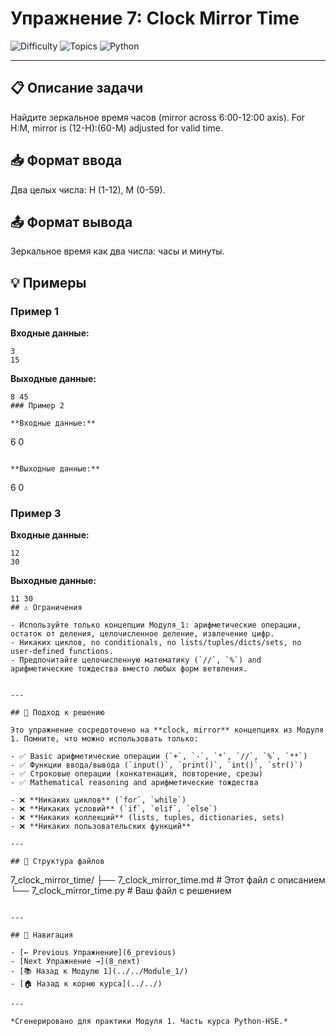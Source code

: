 # Упражнение 7: Clock Mirror Time

![Difficulty](https://img.shields.io/badge/Difficulty-Module%201-green)
![Topics](https://img.shields.io/badge/Topics-clock%2C%20mirror-blue)
![Python](https://img.shields.io/badge/Python-Module%201%20Concepts-yellow)

---

## 📋 Описание задачи

Найдите зеркальное время часов (mirror across 6:00-12:00 axis). For H:M, mirror is (12-H):(60-M) adjusted for valid time.
## 📥 Формат ввода

Два целых числа: H (1-12), M (0-59).
## 📤 Формат вывода

Зеркальное время как два числа: часы и минуты.
## 💡 Примеры

### Пример 1

**Входные данные:**
```
3
15
```

**Выходные данные:**
```
8 45
### Пример 2

**Входные данные:**
```
6
0
```

**Выходные данные:**
```
6 0
### Пример 3

**Входные данные:**
```
12
30
```

**Выходные данные:**
```
11 30
## ⚠️ Ограничения

- Используйте только концепции Модуля_1: арифметические операции, остаток от деления, целочисленное деление, извлечение цифр.
- Никаких циклов, no conditionals, no lists/tuples/dicts/sets, no user-defined functions.
- Предпочитайте целочисленную математику (`//`, `%`) and арифметические тождества вместо любых форм ветвления.


---

## 🎯 Подход к решению

Это упражнение сосредоточено на **clock, mirror** концепциях из Модуля 1. Помните, что можно использовать только:

- ✅ Basic арифметические операции (`+`, `-`, `*`, `//`, `%`, `**`)
- ✅ Функции ввода/вывода (`input()`, `print()`, `int()`, `str()`)
- ✅ Строковые операции (конкатенация, повторение, срезы)
- ✅ Mathematical reasoning and арифметические тождества

- ❌ **Никаких циклов** (`for`, `while`)
- ❌ **Никаких условий** (`if`, `elif`, `else`)
- ❌ **Никаких коллекций** (lists, tuples, dictionaries, sets)
- ❌ **Никаких пользовательских функций**

---

## 📁 Структура файлов
```
7_clock_mirror_time/
├── 7_clock_mirror_time.md     # Этот файл с описанием
└── 7_clock_mirror_time.py     # Ваш файл с решением
```

---

## 🔗 Навигация

- [← Previous Упражнение](6_previous) 
- [Next Упражнение →](8_next)
- [📚 Назад к Модулю 1](../../Module_1/)
- [🏠 Назад к корню курса](../../)

---

*Сгенерировано для практики Модуля 1. Часть курса Python-HSE.*
